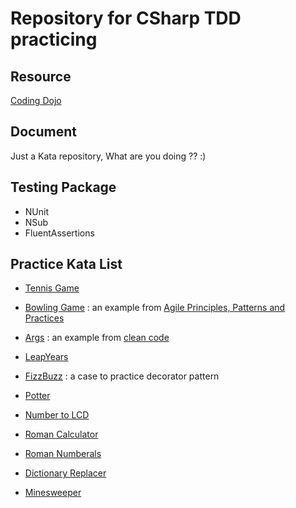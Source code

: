 # Repository for CSharp TDD practicing

## Resource

[Coding Dojo](http://codingdojo.org/)

## Document
Just a Kata repository, What are you doing ?? :)

## Testing Package
 * NUnit
 * NSub
 * FluentAssertions

## Practice Kata List

 * [Tennis Game](http://codingdojo.org/kata/Tennis/)
 * [Bowling Game](http://codingdojo.org/kata/Bowling/) : an example from [Agile Principles, Patterns and Practices](https://www.amazon.com/gp/product/0131857258/ref=dbs_a_def_rwt_bibl_vppi_i5)
 * [Args](http://codingdojo.org/kata/Args/) : an example from [clean code](https://www.amazon.com/Clean-Code-Handbook-Software-Craftsmanship/dp/0132350882)
 * [LeapYears](http://codingdojo.org/kata/LeapYears/)
 * [FizzBuzz](http://codingdojo.org/kata/FizzBuzz/) : a case to practice decorator pattern
 
 * [Potter](http://codingdojo.org/kata/Potter/)
 * [Number to LCD](http://codingdojo.org/kata/NumberToLCD/)
 * [Roman Calculator](http://codingdojo.org/kata/RomanCalculator/)
 * [Roman Numberals](http://codingdojo.org/kata/RomanNumerals/)
 * [Dictionary Replacer](http://codingdojo.org/kata/DictionaryReplacer/)
 * [Minesweeper](http://codingdojo.org/kata/Minesweeper/)
